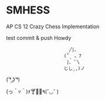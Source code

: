 # SMHESS
 AP CS 12 Crazy Chess Implementation

 test commit & push
Howdy

                            ╱|、
                          (˚ˎ 。7  
                           |、˜〵          
                          じしˍ,)ノ


( ͡❛ ͜ʖ ͡❛)

(っ＾▿＾)۶🍸🌟🍺٩(˘◡˘ )
